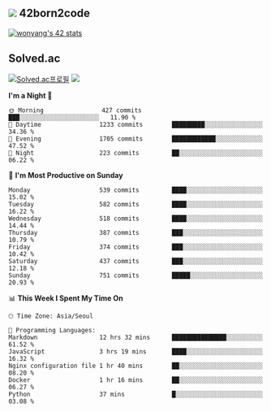 
## <img src="https://img.shields.io/badge/-000000?style=flat&logo=42&logoColor=white"> 42born2code
<!--[![wonyang's 42 stats](https://badge42.vercel.app/api/v2/cl5nhe5b6007809kydha7ht42/stats?cursusId=21&coalitionId=88)](https://profile.intra.42.fr/users/wonyang)-->

[![wonyang's 42 stats](https://badge.mediaplus.ma/starryblue/wonyang?1337Badge=off&UM6P=off)](https://github.com/oakoudad/badge42)

## Solved.ac
[![Solved.ac프로필](http://mazassumnida.wtf/api/v2/generate_badge?boj=bennyws)](https://solved.ac/bennyws)
<a href="https://solved.ac/bennyws"><img src="http://mazandi.herokuapp.com/api?handle=bennyws&theme=cold"/></a>

<!--START_SECTION:waka-->
**I'm a Night 🦉** 

```text
🌞 Morning                427 commits         ███░░░░░░░░░░░░░░░░░░░░░░   11.90 % 
🌆 Daytime                1233 commits        █████████░░░░░░░░░░░░░░░░   34.36 % 
🌃 Evening                1705 commits        ████████████░░░░░░░░░░░░░   47.52 % 
🌙 Night                  223 commits         ██░░░░░░░░░░░░░░░░░░░░░░░   06.22 % 
```
📅 **I'm Most Productive on Sunday** 

```text
Monday                   539 commits         ████░░░░░░░░░░░░░░░░░░░░░   15.02 % 
Tuesday                  582 commits         ████░░░░░░░░░░░░░░░░░░░░░   16.22 % 
Wednesday                518 commits         ████░░░░░░░░░░░░░░░░░░░░░   14.44 % 
Thursday                 387 commits         ███░░░░░░░░░░░░░░░░░░░░░░   10.79 % 
Friday                   374 commits         ███░░░░░░░░░░░░░░░░░░░░░░   10.42 % 
Saturday                 437 commits         ███░░░░░░░░░░░░░░░░░░░░░░   12.18 % 
Sunday                   751 commits         █████░░░░░░░░░░░░░░░░░░░░   20.93 % 
```


📊 **This Week I Spent My Time On** 

```text
🕑︎ Time Zone: Asia/Seoul

💬 Programming Languages: 
Markdown                 12 hrs 32 mins      ███████████████░░░░░░░░░░   61.52 % 
JavaScript               3 hrs 19 mins       ████░░░░░░░░░░░░░░░░░░░░░   16.32 % 
Nginx configuration file 1 hr 40 mins        ██░░░░░░░░░░░░░░░░░░░░░░░   08.20 % 
Docker                   1 hr 16 mins        ██░░░░░░░░░░░░░░░░░░░░░░░   06.27 % 
Python                   37 mins             █░░░░░░░░░░░░░░░░░░░░░░░░   03.08 % 
```


<!--END_SECTION:waka-->
